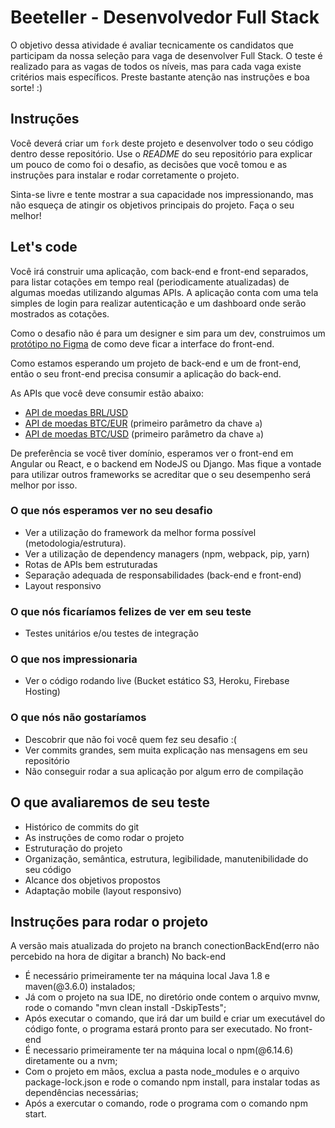 # Beeteller - Desenvolvedor Full Stack

O objetivo dessa atividade é avaliar tecnicamente os candidatos que participam da nossa seleção para vaga de desenvolver Full Stack. O teste é realizado para as vagas de todos os níveis, mas para cada vaga existe critérios mais específicos. 
Preste bastante atenção nas instruções e boa sorte! :)


## Instruções

Você deverá criar um `fork` deste projeto e desenvolver todo o seu código dentro desse repositório. Use o *README* do seu repositório para explicar um pouco de como foi o desafio, as decisões que você tomou e as instruções para instalar e rodar corretamente o projeto.

Sinta-se livre e tente mostrar a sua capacidade nos impressionando, mas não esqueça de atingir os objetivos principais do projeto. Faça o seu melhor!

## Let's code

Você irá construir uma aplicação, com back-end e front-end separados, para listar cotações em tempo real (periodicamente atualizadas) de algumas moedas utilizando algumas APIs. A aplicação conta com uma tela simples de login para realizar autenticação e um dashboard onde serão mostrados as cotações.

Como o desafio não é para um designer e sim para um dev, construimos um [protótipo no Figma](https://www.figma.com/file/k7SF69GbpxkgtbaPaSISow/Case?node-id=0%3A1) de como deve ficar a interface do front-end.

Como estamos esperando um projeto de back-end e um de front-end, então o seu front-end precisa consumir a aplicação do back-end.

As APIs que você deve consumir estão abaixo:

* [API de moedas BRL/USD](https://docs.awesomeapi.com.br/api-de-moedas)
* [API de moedas BTC/EUR](https://api.kraken.com/0/public/Ticker?pair=XBTeur) (primeiro parâmetro da chave `a`)
* [API de moedas BTC/USD](https://api.kraken.com/0/public/Ticker?pair=XBTusd) (primeiro parâmetro da chave `a`)

De preferência se você tiver domínio, esperamos ver o front-end em Angular ou React, e o backend em NodeJS ou Django. Mas fique a vontade para utilizar outros frameworks se acreditar que o seu desempenho será melhor por isso.


### O que nós esperamos ver no seu desafio

* Ver a utilização do framework da melhor forma possível (metodologia/estrutura).
* Ver a utilização de dependency managers (npm, webpack, pip, yarn)
* Rotas de APIs bem estruturadas
* Separação adequada de responsabilidades (back-end e front-end)
* Layout responsivo

### O que nós ficaríamos felizes de ver em seu teste

* Testes unitários e/ou testes de integração

### O que nos impressionaria

* Ver o código rodando live (Bucket estático S3, Heroku, Firebase Hosting)

### O que nós não gostaríamos

* Descobrir que não foi você quem fez seu desafio :(
* Ver commits grandes, sem muita explicação nas mensagens em seu repositório 
* Não conseguir rodar a sua aplicação por algum erro de compilação

## O que avaliaremos de seu teste

* Histórico de commits do git
* As instruções de como rodar o projeto
* Estruturação do projeto
* Organização, semântica, estrutura, legibilidade, manutenibilidade do seu código
* Alcance dos objetivos propostos
* Adaptação mobile (layout responsivo)

## Instruções para rodar o projeto
A versão mais atualizada do projeto na branch conectionBackEnd(erro não percebido na hora de digitar a branch)
No back-end
* É necessário primeiramente ter na máquina local Java 1.8 e maven(@3.6.0) instalados;
* Já com o projeto na sua IDE, no diretório onde contem o arquivo mvnw, rode o comando "mvn clean install -DskipTests";
* Após executar o comando, que irá dar um build e criar um executável do código fonte, o programa estará pronto para ser executado.
No front-end
* É necessario primeiramente ter na máquina local o npm(@6.14.6) diretamente ou a nvm;
* Com o projeto em mãos, exclua a pasta node_modules e o arquivo package-lock.json e rode o comando npm install, para instalar todas as dependências necessárias;
* Após a exercutar o comando, rode o programa com o comando npm start.
